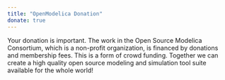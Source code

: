 ```yaml
---
title: "OpenModelica Donation"
donate: true
---
```

<p>Your donation is important. The work in the Open Source Modelica Consortium, which is a non-profit organization, is financed by donations and membership fees. This is a form of crowd funding. Together we can create a high quality open source modeling and simulation tool suite available for the whole world!</p>

